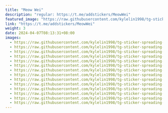 ```yaml
---
title: "Meow Wei"
description: "regular: https://t.me/addstickers/MeowWei"
featured_image: "https://raw.githubusercontent.com/kylelin1998/tg-sticker-spreading-worldwide-images/main/img/7c533a7b-ddab-4cb3-b859-251c8dfd663c.jpg"
link: "https://t.me/addstickers/MeowWei"
weight: 3
date: 2024-04-07T08:13:31+08:00
images:
  - https://raw.githubusercontent.com/kylelin1998/tg-sticker-spreading-worldwide-images/main/img/7c533a7b-ddab-4cb3-b859-251c8dfd663c.jpg
  - https://raw.githubusercontent.com/kylelin1998/tg-sticker-spreading-worldwide-images/main/img/e58d0100-0f53-43ac-8678-5d7362741ee0.jpg
  - https://raw.githubusercontent.com/kylelin1998/tg-sticker-spreading-worldwide-images/main/img/e98df4dd-2563-4f0c-9b81-52a91fe3f05c.jpg
  - https://raw.githubusercontent.com/kylelin1998/tg-sticker-spreading-worldwide-images/main/img/ea720638-fde7-49b1-b4f0-6cbc3b9f4e93.jpg
  - https://raw.githubusercontent.com/kylelin1998/tg-sticker-spreading-worldwide-images/main/img/10a6d7e6-e3cc-44c0-a4b5-2bd328b8233e.jpg
  - https://raw.githubusercontent.com/kylelin1998/tg-sticker-spreading-worldwide-images/main/img/0733e5a3-b810-47c8-ac2f-c70874817798.jpg
  - https://raw.githubusercontent.com/kylelin1998/tg-sticker-spreading-worldwide-images/main/img/0bb59285-33a3-480a-a0fb-6dd6e7952d34.jpg
  - https://raw.githubusercontent.com/kylelin1998/tg-sticker-spreading-worldwide-images/main/img/52eb7a39-8f44-47e0-9123-9ea57f28e5ad.jpg
  - https://raw.githubusercontent.com/kylelin1998/tg-sticker-spreading-worldwide-images/main/img/4deb9257-d404-40a3-9102-a14faadb607e.jpg
  - https://raw.githubusercontent.com/kylelin1998/tg-sticker-spreading-worldwide-images/main/img/db69ed8d-6aa2-4b68-9496-a8a3bddf2b2f.jpg
  - https://raw.githubusercontent.com/kylelin1998/tg-sticker-spreading-worldwide-images/main/img/6bd1ec18-f046-48ef-a5d3-d0fe86085b3a.jpg
  - https://raw.githubusercontent.com/kylelin1998/tg-sticker-spreading-worldwide-images/main/img/dcc85291-248f-493e-b96a-4faafcdff12b.jpg
  - https://raw.githubusercontent.com/kylelin1998/tg-sticker-spreading-worldwide-images/main/img/a18ce227-4f02-48c0-ba1f-04fb6f96947b.jpg
  - https://raw.githubusercontent.com/kylelin1998/tg-sticker-spreading-worldwide-images/main/img/97096d04-6c9a-4477-997f-cd4ac6f17d6c.jpg
---
```


